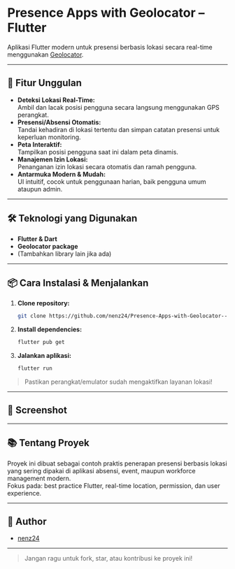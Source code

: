 # Presence Apps with Geolocator – Flutter

Aplikasi Flutter modern untuk presensi berbasis lokasi secara real-time menggunakan [Geolocator](https://pub.dev/packages/geolocator).

---

## 🚀 Fitur Unggulan

- **Deteksi Lokasi Real-Time:**  
  Ambil dan lacak posisi pengguna secara langsung menggunakan GPS perangkat.
- **Presensi/Absensi Otomatis:**  
  Tandai kehadiran di lokasi tertentu dan simpan catatan presensi untuk keperluan monitoring.
- **Peta Interaktif:**  
  Tampilkan posisi pengguna saat ini dalam peta dinamis.
- **Manajemen Izin Lokasi:**  
  Penanganan izin lokasi secara otomatis dan ramah pengguna.
- **Antarmuka Modern & Mudah:**  
  UI intuitif, cocok untuk penggunaan harian, baik pengguna umum ataupun admin.

---

## 🛠️ Teknologi yang Digunakan

- **Flutter & Dart**
- **Geolocator package**
- (Tambahkan library lain jika ada)

---

## 📦 Cara Instalasi & Menjalankan

1. **Clone repository:**
   ```bash
   git clone https://github.com/nenz24/Presence-Apps-with-Geolocator--Flutter.git
   ```
2. **Install dependencies:**
   ```bash
   flutter pub get
   ```
3. **Jalankan aplikasi:**
   ```bash
   flutter run
   ```
> Pastikan perangkat/emulator sudah mengaktifkan layanan lokasi!

---

## 📸 Screenshot
<!-- Tambahkan screenshot aplikasi di bawah ini -->
<!--
![Home](assets/screenshots/home.png)
![Presensi](assets/screenshots/presensi.png)
-->

---

## 📚 Tentang Proyek

Proyek ini dibuat sebagai contoh praktis penerapan presensi berbasis lokasi yang sering dipakai di aplikasi absensi, event, maupun workforce management modern.  
Fokus pada: best practice Flutter, real-time location, permission, dan user experience.

---

## 👤 Author

- [nenz24](https://github.com/nenz24)

---

> Jangan ragu untuk fork, star, atau kontribusi ke proyek ini!